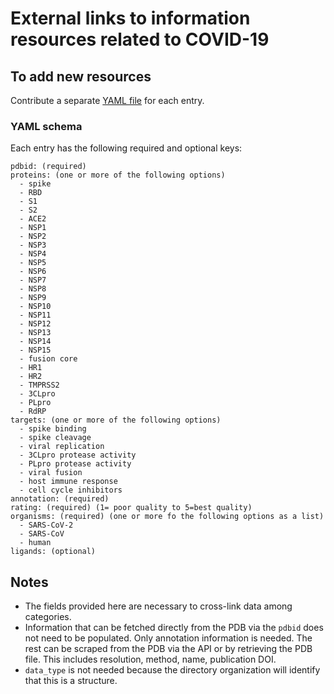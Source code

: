 # External links to information resources related to COVID-19

## To add new resources

Contribute a separate [YAML file](https://yaml.org/) for each entry.

### YAML schema

Each entry has the following required and optional keys:
```
pdbid: (required)
proteins: (one or more of the following options)
  - spike
  - RBD
  - S1
  - S2
  - ACE2
  - NSP1
  - NSP2
  - NSP3
  - NSP4
  - NSP5
  - NSP6
  - NSP7
  - NSP8
  - NSP9
  - NSP10
  - NSP11
  - NSP12
  - NSP13
  - NSP14
  - NSP15
  - fusion core
  - HR1
  - HR2
  - TMPRSS2
  - 3CLpro
  - PLpro
  - RdRP
targets: (one or more of the following options)
  - spike binding
  - spike cleavage
  - viral replication
  - 3CLpro protease activity
  - PLpro protease activity
  - viral fusion
  - host immune response
  - cell cycle inhibitors
annotation: (required)
rating: (required) (1= poor quality to 5=best quality)
organisms: (required) (one or more fo the following options as a list)
  - SARS-CoV-2
  - SARS-CoV
  - human
ligands: (optional)
```

## Notes
* The fields provided here are necessary to cross-link data among categories.
* Information that can be fetched directly from the PDB via the `pdbid` does not need to be populated.
  Only annotation information is needed. The rest can be scraped from the PDB via the API or by retrieving the PDB file.
  This includes resolution, method, name, publication DOI.
* `data_type` is not needed because the directory organization will identify that this is a structure.
